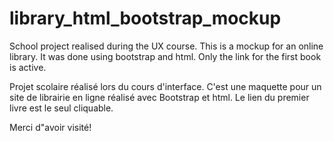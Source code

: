 # library_html_bootstrap_mockup

School project realised during the UX course. This is a mockup for an online library. It was done using bootstrap and html. Only the link for the first book is active.

Projet scolaire réalisé lors du cours d'interface. C'est une maquette pour un site de librairie en ligne réalisé avec Bootstrap et html. Le lien du premier livre est le seul cliquable.

Merci d"avoir visité!
